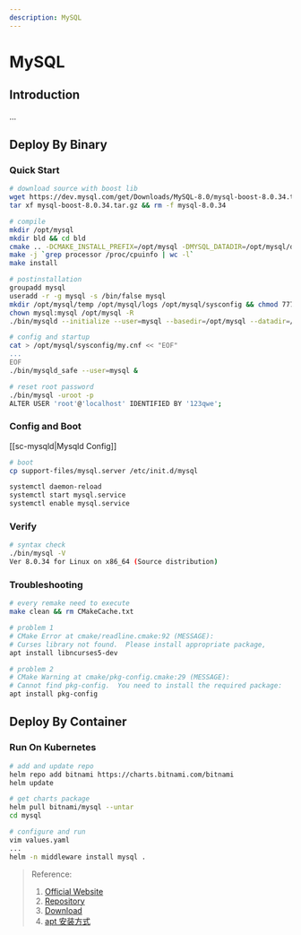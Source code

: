 ```yaml
---
description: MySQL
---
```


# MySQL

## Introduction

...

## Deploy By Binary

### Quick Start

```bash
# download source with boost lib
wget https://dev.mysql.com/get/Downloads/MySQL-8.0/mysql-boost-8.0.34.tar.gz
tar xf mysql-boost-8.0.34.tar.gz && rm -f mysql-8.0.34

# compile
mkdir /opt/mysql
mkdir bld && cd bld
cmake .. -DCMAKE_INSTALL_PREFIX=/opt/mysql -DMYSQL_DATADIR=/opt/mysql/data -DWITH_BOOST=/root/mysql-8.0.34/boost/ -DSYSCONFDIR=/opt/mysql/sysconfig
make -j `grep processor /proc/cpuinfo | wc -l`
make install

# postinstallation
groupadd mysql
useradd -r -g mysql -s /bin/false mysql
mkdir /opt/mysql/temp /opt/mysql/logs /opt/mysql/sysconfig && chmod 777 /opt/mysql/temp
chown mysql:mysql /opt/mysql -R
./bin/mysqld --initialize --user=mysql --basedir=/opt/mysql --datadir=/opt/mysql/data

# config and startup
cat > /opt/mysql/sysconfig/my.cnf << "EOF"
...
EOF
./bin/mysqld_safe --user=mysql &

# reset root password
./bin/mysql -uroot -p
ALTER USER 'root'@'localhost' IDENTIFIED BY '123qwe';

```

### Config and Boot

[[sc-mysqld|Mysqld Config]]

```bash
# boot
cp support-files/mysql.server /etc/init.d/mysql

systemctl daemon-reload
systemctl start mysql.service
systemctl enable mysql.service
```

### Verify

```bash
# syntax check
./bin/mysql -V
Ver 8.0.34 for Linux on x86_64 (Source distribution)
```

### Troubleshooting

```bash
# every remake need to execute
make clean && rm CMakeCache.txt

# problem 1
# CMake Error at cmake/readline.cmake:92 (MESSAGE):
# Curses library not found.  Please install appropriate package,
apt install libncurses5-dev

# problem 2
# CMake Warning at cmake/pkg-config.cmake:29 (MESSAGE):
# Cannot find pkg-config.  You need to install the required package:
apt install pkg-config

```

## Deploy By Container

### Run On Kubernetes

```bash
# add and update repo
helm repo add bitnami https://charts.bitnami.com/bitnami
helm update

# get charts package
helm pull bitnami/mysql --untar
cd mysql

# configure and run
vim values.yaml
...
helm -n middleware install mysql .

```

> Reference:
>
> 1. [Official Website](https://www.mysql.com/)
> 2. [Repository](https://github.com/mysql/mysql-server)
> 3. [Download](https://dev.mysql.com/downloads/)
> 4. [apt 安装方式](https://dev.mysql.com/doc/mysql-apt-repo-quick-guide/en/)
